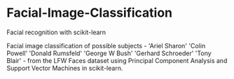 # Facial-Image-Classification
Facial recognition with scikit-learn

Facial image classification of possible subjects - 'Ariel Sharon' 'Colin Powell' 'Donald Rumsfeld' 'George W Bush'
 'Gerhard Schroeder' 'Tony Blair' - from the LFW Faces dataset using Principal Component Analysis and Support Vector Machines
 in scikit-learn. 
